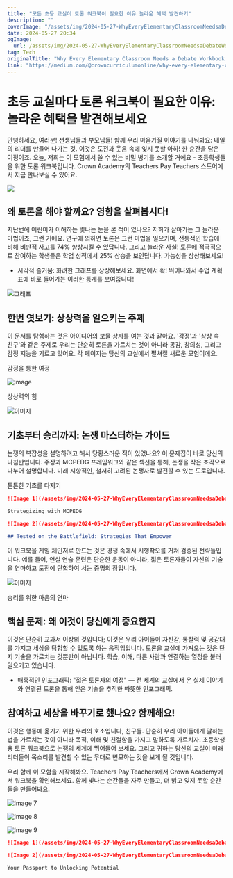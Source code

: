 ```yaml
---
title: "모든 초등 교실이 토론 워크북이 필요한 이유 놀라운 혜택 발견하기"
description: ""
coverImage: "/assets/img/2024-05-27-WhyEveryElementaryClassroomNeedsaDebateWorkbookUncovertheSurprisingBenefits_0.png"
date: 2024-05-27 20:34
ogImage: 
  url: /assets/img/2024-05-27-WhyEveryElementaryClassroomNeedsaDebateWorkbookUncovertheSurprisingBenefits_0.png
tag: Tech
originalTitle: "Why Every Elementary Classroom Needs a Debate Workbook: Uncover the Surprising Benefits"
link: "https://medium.com/@crowncurriculumonline/why-every-elementary-classroom-needs-a-debate-workbook-uncover-the-surprising-benefits-87a02f49bfd0"
---
```



# 초등 교실마다 토론 워크북이 필요한 이유: 놀라운 혜택을 발견해보세요

안녕하세요, 여러분! 선생님들과 부모님들! 함께 우리 마음가질 이야기를 나눠봐요: 내일의 리더를 만들어 나가는 것. 이것은 도전과 웃음 속에 잊지 못할 아하! 한 순간을 담은 여정이죠. 오늘, 저희는 이 모험에서 쓸 수 있는 비밀 병기를 소개할 거에요 - 초등학생들을 위한 토론 워크북입니다. Crown Academy의 Teachers Pay Teachers 스토어에서 지금 만나보실 수 있어요.

<img src="/assets/img/2024-05-27-WhyEveryElementaryClassroomNeedsaDebateWorkbookUncovertheSurprisingBenefits_0.png" />

## 왜 토론을 해야 할까요? 영향을 살펴봅시다!

<div class="content-ad"></div>

지난번에 어린이가 이해하는 빛나는 눈을 본 적이 있나요? 저희가 살아가는 그 놀라운 마법이죠, 그런 거에요. 연구에 의하면 토론은 그런 마법을 일으키며, 전통적인 학습에 비해 비판적 사고를 74% 향상시킬 수 있답니다. 그리고 놀라운 사실! 토론에 적극적으로 참여하는 학생들은 학업 성적에서 25% 상승을 보인답니다. 가능성을 상상해보세요!

- 시각적 즐거움: 화려한 그래프를 상상해보세요. 화면에서 확! 뛰어나와서 수업 계획표에 바로 들어가는 이러한 통계를 보여줍니다!

![그래프](/assets/img/2024-05-27-WhyEveryElementaryClassroomNeedsaDebateWorkbookUncovertheSurprisingBenefits_1.png)

## 한번 엿보기: 상상력을 일으키는 주제

<div class="content-ad"></div>

이 문서를 탐험하는 것은 아이디어의 보물 상자를 여는 것과 같아요. '감정'과 '상상 속 친구'와 같은 주제로 우리는 단순히 토론을 가르치는 것이 아니라 공감, 창의성, 그리고 감정 지능을 기르고 있어요. 각 페이지는 당신의 교실에서 펼쳐질 새로운 모험이에요.

감정을 통한 여정

![image](/assets/img/2024-05-27-WhyEveryElementaryClassroomNeedsaDebateWorkbookUncovertheSurprisingBenefits_2.png)

상상력의 힘

<div class="content-ad"></div>

![이미지](/assets/img/2024-05-27-WhyEveryElementaryClassroomNeedsaDebateWorkbookUncovertheSurprisingBenefits_3.png)

## 기초부터 승리까지: 논쟁 마스터하는 가이드

논쟁의 복잡성을 설명하려고 해서 당황스러운 적이 있었나요? 이 문제집이 바로 당신의 나침반입니다. 주장과 MCPEDG 프레임워크와 같은 섹션을 통해, 논쟁을 작은 조각으로 나누어 설명합니다. 미래 지향적인, 철저히 고려된 논쟁자로 발전할 수 있는 도로입니다.

튼튼한 기초를 다지기

<div class="content-ad"></div>

```markdown
![Image 1](/assets/img/2024-05-27-WhyEveryElementaryClassroomNeedsaDebateWorkbookUncovertheSurprisingBenefits_4.png)

Strategizing with MCPEDG

![Image 2](/assets/img/2024-05-27-WhyEveryElementaryClassroomNeedsaDebateWorkbookUncovertheSurprisingBenefits_5.png)

## Tested on the Battlefield: Strategies That Empower
```

<div class="content-ad"></div>

이 워크북을 게임 체인저로 만드는 것은 경쟁 속에서 시행착오를 거쳐 검증된 전략들입니다. 예를 들어, 연설 연습 훈련은 단순한 운동이 아니라, 젊은 토론자들이 자신의 기술을 연마하고 도전에 단합하여 서는 증명의 장입니다.

![이미지](/assets/img/2024-05-27-WhyEveryElementaryClassroomNeedsaDebateWorkbookUncovertheSurprisingBenefits_6.png)

승리를 위한 마음의 연마

## 핵심 문제: 왜 이것이 당신에게 중요한지

<div class="content-ad"></div>

이것은 단순히 교과서 이상의 것입니다; 이것은 우리 아이들이 자신감, 통찰력 및 공감대를 가지고 세상을 탐험할 수 있도록 하는 움직임입니다. 토론을 교실에 가져오는 것은 단지 기술을 가르치는 것뿐만이 아닙니다. 학습, 이해, 다른 사람과 연결하는 열정을 불러일으키고 있습니다.

- 매혹적인 인포그래픽: "젊은 토론자의 여정" — 전 세계의 교실에서 온 실제 이야기와 연결된 토론을 통해 얻은 기술을 추적한 따뜻한 인포그래픽.

## 참여하고 세상을 바꾸기로 했나요? 함께해요!

이것은 행동에 옮기기 위한 우리의 호소입니다, 친구들. 단순히 우리 아이들에게 말하는 법을 가르치는 것이 아니라 목적, 이해 및 친절함을 가지고 말하도록 가르치자. 초등학생용 토론 워크북으로 논쟁의 세계에 뛰어들어 보세요. 그리고 귀하는 당신의 교실이 미래 리더들이 목소리를 발견할 수 있는 무대로 변모하는 것을 보게 될 것입니다.

<div class="content-ad"></div>

우리 함께 이 모험을 시작해봐요. Teachers Pay Teachers에서 Crown Academy에서 워크북을 확인해보세요. 함께 빛나는 순간들을 자주 만들고, 더 밝고 잊지 못할 순간들을 만들어봐요. 

![Image 7](/assets/img/2024-05-27-WhyEveryElementaryClassroomNeedsaDebateWorkbookUncovertheSurprisingBenefits_7.png)

![Image 8](/assets/img/2024-05-27-WhyEveryElementaryClassroomNeedsaDebateWorkbookUncovertheSurprisingBenefits_8.png)

![Image 9](/assets/img/2024-05-27-WhyEveryElementaryClassroomNeedsaDebateWorkbookUncovertheSurprisingBenefits_9.png)

<div class="content-ad"></div>

```markdown
![Image 1](/assets/img/2024-05-27-WhyEveryElementaryClassroomNeedsaDebateWorkbookUncovertheSurprisingBenefits_10.png)

![Image 2](/assets/img/2024-05-27-WhyEveryElementaryClassroomNeedsaDebateWorkbookUncovertheSurprisingBenefits_11.png)

Your Passport to Unlocking Potential
```